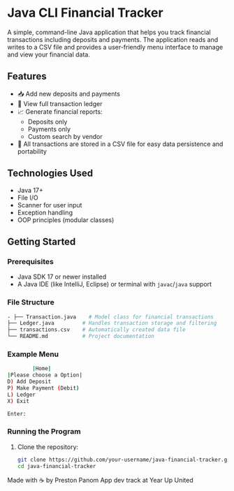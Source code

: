 # Java CLI Financial Tracker

A simple, command-line Java application that helps you track financial transactions including deposits and payments. The application reads and writes to a CSV file and provides a user-friendly menu interface to manage and view your financial data.

## Features

- 📥 Add new deposits and payments
- 📃 View full transaction ledger
- 📈 Generate financial reports:
  - Deposits only
  - Payments only
  - Custom search by vendor
- 💾 All transactions are stored in a CSV file for easy data persistence and portability

## Technologies Used

- Java 17+
- File I/O
- Scanner for user input
- Exception handling
- OOP principles (modular classes)

## Getting Started

### Prerequisites

- Java SDK 17 or newer installed
- A Java IDE (like IntelliJ, Eclipse) or terminal with `javac`/`java` support

### File Structure

 ```bash
- ├── Transaction.java    # Model class for financial transactions
├── Ledger.java         # Handles transaction storage and filtering
├── transactions.csv    # Automatically created data file
└── README.md           # Project documentation
 ```
### Example Menu

 ```bash
         |Home|
|Please choose a Option|
D) Add Deposit
P) Make Payment (Debit)
L) Ledger
X) Exit

Enter:
 ```

### Running the Program

1. Clone the repository:
   ```bash
   git clone https://github.com/your-username/java-financial-tracker.git
   cd java-financial-tracker
   ```
Made with ☕ by Preston Panom App dev track at Year Up United
